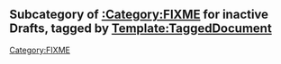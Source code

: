 ## Subcategory of [:Category:FIXME](:Category:FIXME "wikilink") for inactive Drafts, tagged by [Template:TaggedDocument](Template:TaggedDocument "wikilink")

[Category:FIXME](Category:FIXME "wikilink")